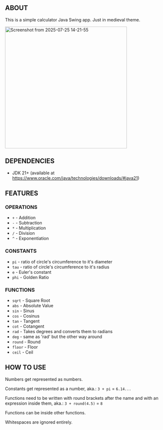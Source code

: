 ## ABOUT

This is a simple calculator Java Swing app. Just in medieval theme.

<img width="400" height="400" alt="Screenshot from 2025-07-25 14-21-55" src="https://github.com/user-attachments/assets/d3b4f2e5-d450-4b38-af6e-8d95efba216f" />

## DEPENDENCIES

- JDK 21+ (available at https://www.oracle.com/java/technologies/downloads/#java21)

## FEATURES

### OPERATIONS

- `+` - Addition
- `-` - Subtraction
- `*` - Multiplication
- `/` - Division
- `^` - Exponentiation

### CONSTANTS

- `pi` - ratio of circle's circumference to it's diameter
- `tau` - ratio of circle's circumference to it's radius
- `e` - Euler's constant
- `phi` - Golden Ratio

### FUNCTIONS

- `sqrt` - Square Root
- `abs` - Absolute Value
- `sin` - Sinus
- `cos` - Cosinus
- `tan` - Tangent
- `cot` - Cotangent
- `rad` - Takes degrees and converts them to radians
- `deg` - same as 'rad' but the other way around
- `round` - Round
- `floor` - Floor
- `ceil` - Ceil

## HOW TO USE

Numbers get represented as numbers.

Constants get represented as a number, aka.: `3 + pi` = `6.14...`

Functions need to be written with round brackets after the name and with an expression inside them, aka.: `3 + round(4.5)` = `8`

Functions can be inside other functions.

Whitespaces are ignored entirely.
